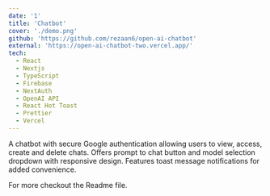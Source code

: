 ```yaml
---
date: '1'
title: 'Chatbot'
cover: './demo.png'
github: 'https://github.com/rezaan6/open-ai-chatbot'
external: 'https://open-ai-chatbot-two.vercel.app/'
tech:
  - React
  - Nextjs
  - TypeScript
  - Firebase
  - NextAuth
  - OpenAI API
  - React Hot Toast
  - Prettier
  - Vercel
---
```


A chatbot with secure Google authentication allowing users to view, access, create and delete chats. Offers prompt to chat button and model selection dropdown with responsive design. Features toast message notifications for added convenience.

For more checkout the Readme file.
